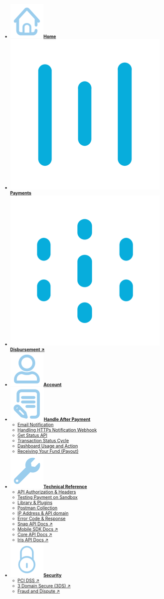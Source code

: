 <!-- @@@NOCONTENT -->
- [**![](asset/image/main/home-icon.svg)Home**](/ "Midtrans Payment Gateway Technical Documentation")
- [**![](asset/image/main/snap-icon.svg)Payments**](en/payments/overview.md "Midtrans - Payments Technical Documentation")
- [**![](asset/image/main/iris-icon.svg)Disbursement ↗**](https://iris-docs.midtrans.com/)
- [**![](asset/image/main/user-icon.svg)Account**](en/midtrans-account/overview.md "Midtrans - Account Documentation")
- [**![](asset/image/main/after-payment-icon.svg)Handle After Payment**](en/after-payment/overview.md "Midtrans - After Payment Documentation")
	- [Email Notification](en/after-payment/email-notification.md "Midtrans - Email Notification Documentation")
	- [Handling HTTPs Notification Webhook](en/after-payment/http-notification.md "Midtrans - Handling HTTPs Notification Webhook Documentation")
	- [Get Status API](en/after-payment/get-status.md "Midtrans - Get Status API Documentation")
	- [Transaction Status Cycle](en/after-payment/status-cycle.md "Midtrans - Transaction Status Cycle Documentation")
	- [Dashboard Usage and Action](en/after-payment/dashboard-usage.md "Midtrans - Dashboard Usage and Action Documentation")
	- [Receiving Your Fund (Payout)](en/after-payment/payout.md "Midtrans - Receiving Your Fund (Payout) Documentation")	
- [**![](asset/image/main/tech-ref-icon.svg)Technical Reference**](en/technical-reference/overview.md "Midtrans - API Authorization & Headers Documentation")
	- [API Authorization & Headers](en/technical-reference/api-header.md "Midtrans - API Authorization & Headers Documentation")
	- [Testing Payment on Sandbox](en/technical-reference/sandbox-test.md "Midtrans - Testing Payment on Sandbox Documentation")
	- [Library & Plugins](en/technical-reference/library-plugin.md "Midtrans - Library & Plugins Documentation")
	- [Postman Collection](en/technical-reference/postman-collection.md "Midtrans - Postman Collection Documentation")
	- [IP Address & API domain](en/technical-reference/ip-address.md "Midtrans - IP Address & API domain Documentation")
	- [Error Code & Response](en/technical-reference/error-response-code.md "Midtrans - Error Code & Response Documentation")
	- [Snap API Docs ↗](https://snap-docs.midtrans.com)
	- [Mobile SDK Docs ↗](https://mobile-docs.midtrans.com)
	- [Core API Docs ↗](https://api-docs.midtrans.com)
	- [Iris API Docs ↗](https://iris-docs.midtrans.com/)
- [**![](asset/image/main/security-icon.svg)Security**](en/security/overview.md "Midtrans - Brief Security Documentation")
	- [PCI DSS ↗](https://support.midtrans.com/hc/en-us/articles/202710560-How-secure-is-my-information-i-e-payments-customer-details-in-Midtrans-system-)
	- [3 Domain Secure (3DS) ↗](https://support.midtrans.com/hc/en-us/articles/360000137394-Introduction-to-3DS)
	- [Fraud and Dispute ↗](https://support.midtrans.com/hc/en-us/sections/200525504-Fraud-and-Security)
